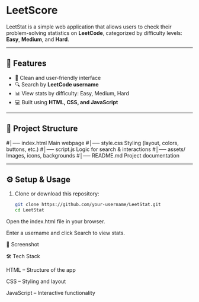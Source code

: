 # LeetScore

LeetStat is a simple web application that allows users to check their problem-solving statistics on **LeetCode**, categorized by difficulty levels: **Easy**, **Medium**, and **Hard**.

---

## 🚀 Features
- 🎨 Clean and user-friendly interface
- 🔍 Search by **LeetCode username**
- 📊 View stats by difficulty: Easy, Medium, Hard
- 💻 Built using **HTML, CSS, and JavaScript**

---

## 📂 Project Structure
#│── index.html Main webpage
#│── style.css  Styling (layout, colors, buttons, etc.)
#│── script.js  Logic for search & interactions
#│── assets/  Images, icons, backgrounds
#│── README.md Project documentation


---

## ⚙️ Setup & Usage
1. Clone or download this repository:
   ```bash
   git clone https://github.com/your-username/LeetStat.git
   cd LeetStat


Open the index.html file in your browser.

Enter a username and click Search to view stats.

📸 Screenshot

🛠️ Tech Stack

HTML – Structure of the app

CSS – Styling and layout

JavaScript – Interactive functionality


